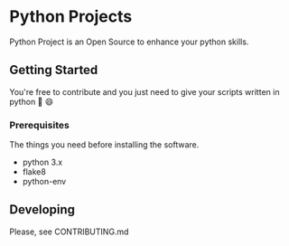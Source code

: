 # Python Projects

Python Project is an Open Source to enhance your python skills.

## Getting Started

You're free to contribute and you just need to give your scripts written in python :snake: :smile:

### Prerequisites

The things you need before installing the software.

* python 3.x
* flake8
* python-env

## Developing   

Please, see CONTRIBUTING.md
